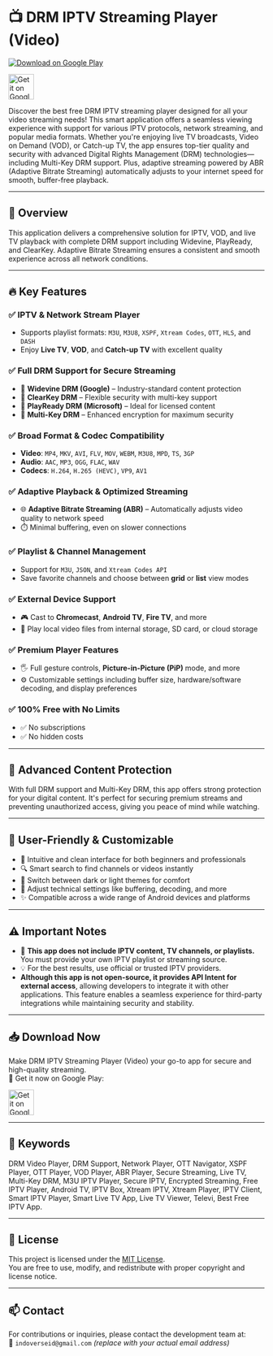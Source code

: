# 📺 DRM IPTV Streaming Player (Video)

[![Download on Google Play](https://img.shields.io/badge/Download-Google_Play-black?style=for-the-badge&logo=google-play&logoColor=white)](https://play.google.com/store/apps/details?id=org.drm.player&pcampaignid=web_share)

<a href="https://play.google.com/store/apps/details?id=org.drm.player&pcampaignid=web_share">
  <img alt="Get it on Google Play" height="50" src="https://upload.wikimedia.org/wikipedia/commons/7/78/Google_Play_Store_badge_EN.svg"/>
</a>

Discover the best free DRM IPTV streaming player designed for all your video streaming needs! This smart application offers a seamless viewing experience with support for various IPTV protocols, network streaming, and popular media formats. Whether you're enjoying live TV broadcasts, Video on Demand (VOD), or Catch-up TV, the app ensures top-tier quality and security with advanced Digital Rights Management (DRM) technologies—including Multi-Key DRM support. Plus, adaptive streaming powered by ABR (Adaptive Bitrate Streaming) automatically adjusts to your internet speed for smooth, buffer-free playback.

---

## 🚀 Overview

This application delivers a comprehensive solution for IPTV, VOD, and live TV playback with complete DRM support including Widevine, PlayReady, and ClearKey. Adaptive Bitrate Streaming ensures a consistent and smooth experience across all network conditions.

---

## 🔥 Key Features

### ✅ IPTV & Network Stream Player
- Supports playlist formats: `M3U`, `M3U8`, `XSPF`, `Xtream Codes`, `OTT`, `HLS`, and `DASH`
- Enjoy **Live TV**, **VOD**, and **Catch-up TV** with excellent quality

### ✅ Full DRM Support for Secure Streaming
- 🔐 **Widevine DRM (Google)** – Industry-standard content protection
- 🔐 **ClearKey DRM** – Flexible security with multi-key support
- 🔐 **PlayReady DRM (Microsoft)** – Ideal for licensed content
- 🔐 **Multi-Key DRM** – Enhanced encryption for maximum security

### ✅ Broad Format & Codec Compatibility
- **Video**: `MP4`, `MKV`, `AVI`, `FLV`, `MOV`, `WEBM`, `M3U8`, `MPD`, `TS`, `3GP`
- **Audio**: `AAC`, `MP3`, `OGG`, `FLAC`, `WAV`
- **Codecs**: `H.264`, `H.265 (HEVC)`, `VP9`, `AV1`

### ✅ Adaptive Playback & Optimized Streaming
- 🌐 **Adaptive Bitrate Streaming (ABR)** – Automatically adjusts video quality to network speed
- ⏱️ Minimal buffering, even on slower connections

### ✅ Playlist & Channel Management
- Support for `M3U`, `JSON`, and `Xtream Codes API`
- Save favorite channels and choose between **grid** or **list** view modes

### ✅ External Device Support
- 🎮 Cast to **Chromecast**, **Android TV**, **Fire TV**, and more
- 📁 Play local video files from internal storage, SD card, or cloud storage

### ✅ Premium Player Features
- 🖐️ Full gesture controls, **Picture-in-Picture (PiP)** mode, and more
- ⚙️ Customizable settings including buffer size, hardware/software decoding, and display preferences

### ✅ 100% Free with No Limits
- ✅ No subscriptions
- ✅ No hidden costs

---

## 🔐 Advanced Content Protection

With full DRM support and Multi-Key DRM, this app offers strong protection for your digital content. It's perfect for securing premium streams and preventing unauthorized access, giving you peace of mind while watching.

---

## 🎯 User-Friendly & Customizable

- 🚀 Intuitive and clean interface for both beginners and professionals
- 🔍 Smart search to find channels or videos instantly
- 🎨 Switch between dark or light themes for comfort
- 🔧 Adjust technical settings like buffering, decoding, and more
- ✨ Compatible across a wide range of Android devices and platforms

---

## ⚠️ Important Notes

- 🚫 **This app does not include IPTV content, TV channels, or playlists.**  
  You must provide your own IPTV playlist or streaming source.
- 💡 For the best results, use official or trusted IPTV providers.
- **Although this app is not open-source, it provides API Intent for external access**, allowing developers to integrate it with other applications. This feature enables a seamless experience for third-party integrations while maintaining security and stability.

---

## 📥 Download Now

Make DRM IPTV Streaming Player (Video) your go-to app for secure and high-quality streaming.  
🎯 Get it now on Google Play:

<a href="https://play.google.com/store/apps/details?id=org.drm.player&pcampaignid=web_share">
  <img alt="Get it on Google Play" height="50" src="https://upload.wikimedia.org/wikipedia/commons/7/78/Google_Play_Store_badge_EN.svg"/>
</a>

---

## 🔎 Keywords

DRM Video Player, DRM Support, Network Player, OTT Navigator, XSPF Player, OTT Player, VOD Player, ABR Player, Secure Streaming, Live TV, Multi-Key DRM, M3U IPTV Player, Secure IPTV, Encrypted Streaming, Free IPTV Player, Android TV, IPTV Box, Xtream IPTV, Xtream Player, IPTV Client, Smart IPTV Player, Smart Live TV App, Live TV Viewer, Televi, Best Free IPTV App.

---

## 📝 License

This project is licensed under the [MIT License](LICENSE).  
You are free to use, modify, and redistribute with proper copyright and license notice.

---

## 📫 Contact

For contributions or inquiries, please contact the development team at:  
📧 `indoverseid@gmail.com` *(replace with your actual email address)*
